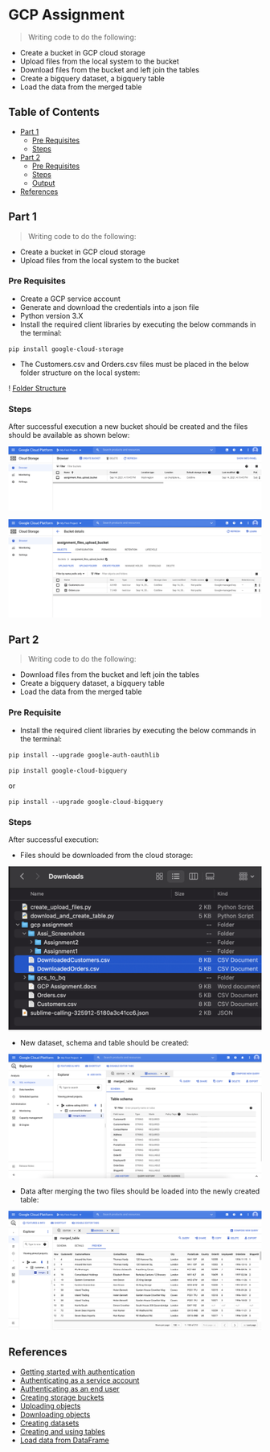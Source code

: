 # GCP Assignment
> Writing code to do the following:
- Create a bucket in GCP cloud storage
- Upload files from the local system to the bucket
- Download files from the bucket and left join the tables
- Create a bigquery dataset, a bigquery table
- Load the data from the merged table

## Table of Contents
* [Part 1](#upload-files)
	* [Pre Requisites](#pre-requisites1)
	* [Steps](#steps1)
* [Part 2](#download-and-load-data-into-table)
	* [Pre Requisites](#pre-requisites2)
	* [Steps](#steps2)
	* [Output](#output2)
* [References](#references)


## Part 1
> Writing code to do the following:
- Create a bucket in GCP cloud storage
- Upload files from the local system to the bucket


### Pre Requisites
- Create a GCP service account
- Generate and download the credentials into a json file
- Python version 3.X
- Install the required client libraries by executing the below commands in the terminal:

`pip install google-cloud-storage`

- The Customers.csv and Orders.csv files must be placed in the below folder structure on the local system:

! [Folder Structure](./Part&#32;1/img/FolderStructure.png)

### Steps
After successful execution a new bucket should be created and the files should be available as shown below:

![New Bucket](./Part&#32;1/img/Created&#32;Bucket.png)

![Uploaded Files](./Part&#32;1/img/Files&#32;in&#32;the&#32;bucket.png)


## Part 2
> Writing code to do the following:
- Download files from the bucket and left join the tables
- Create a bigquery dataset, a bigquery table
- Load the data from the merged table


### Pre Requisite
- Install the required client libraries by executing the below commands in the terminal:

`pip install --upgrade google-auth-oauthlib`

`pip install google-cloud-bigquery`

or

`pip install --upgrade google-cloud-bigquery`

### Steps
After successful execution:
- Files should be downloaded from the cloud storage:

![Downloaded Files](./Part&#32;2/img/DownloadedFiles.png)

- New dataset, schema and table should be created:

![Dataset](./Part&#32;2/img/Table&#32;Schema&#32;under&#32;the&#32;Dataset.png)

- Data after merging the two files should be loaded into the newly created table:

![Table](./Part&#32;2/img/Merged&#32;Table&#32;Preview.png)


## References
- [Getting started with authentication](https://cloud.google.com/docs/authentication/getting-started)
- [Authenticating as a service account](https://cloud.google.com/docs/authentication/production)
- [Authenticating as an end user](https://cloud.google.com/docs/authentication/end-user)
- [Creating storage buckets](https://cloud.google.com/storage/docs/creating-buckets)
- [Uploading objects](https://cloud.google.com/storage/docs/uploading-objects)
- [Downloading objects](https://cloud.google.com/storage/docs/downloading-objects)
- [Creating datasets](https://cloud.google.com/bigquery/docs/datasets)
- [Creating and using tables](https://cloud.google.com/bigquery/docs/tables)
- [Load data from DataFrame](https://cloud.google.com/bigquery/docs/samples/bigquery-load-table-dataframe)

